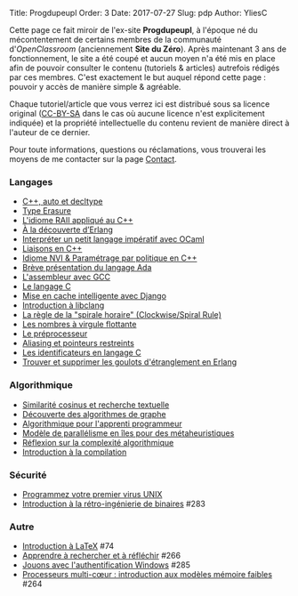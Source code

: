 Title: Progdupeupl
Order: 3
Date: 2017-07-27
Slug: pdp
Author: YliesC

Cette page ce fait miroir de l'ex-site **Progdupeupl**, à l'époque né du mécontentement de certains membres de la communauté d'*OpenClassroom* (anciennement **Site du Zéro**). Après maintenant 3 ans de fonctionnement, le site a été coupé et aucun moyen n'a été mis en place afin de pouvoir consulter le contenu (tutoriels & articles) autrefois rédigés par ces membres.
C'est exactement le but auquel répond cette page : pouvoir y accès de manière simple & agréable.

Chaque tutoriel/article que vous verrez ici est distribué sous sa licence original ([CC-BY-SA](https://creativecommons.org/licenses/by-sa/4.0/deed.fr) dans le cas où aucune licence n'est explicitement indiquée) et la propriété intellectuelle du contenu revient de manière direct à l'auteur de ce dernier.

Pour toute informations, questions ou réclamations, vous trouverai les moyens de me contacter sur la page [Contact](../contact).

### Langages

  * [C++, auto et decltype](content/c-auto-et-decltype)
  * [Type Erasure](content/type-erasure)
  * [L'idiome RAII appliqué au C++](content/lidiome-raii-applique-au-c)
  * [À la découverte d’Erlang](content/a-la-decouverte-derlang)
  * [Interpréter un petit langage impératif avec OCaml](content/interpreter-un-petit-langage-imperatif-avec-ocaml)
  * [Liaisons en C++](content/liaisons-en-c)
  * [Idiome NVI & Paramétrage par politique en C++](content/idiome-nvi-parametrage-par-politique-en-c)
  * [Brève présentation du langage Ada](content/breve-presentation-du-langage-ada)
  * [L'assembleur avec GCC](content/lassembleur-avec-gcc)
  * [Le langage C](content/le-langage-c)
  * [Mise en cache intelligente avec Django](content/mise-en-cache-intelligente-avec-django)
  * [Introduction à libclang](content/introduction-a-libclang)
  * [La règle de la "spirale horaire" (Clockwise/Spiral Rule)](content/la-regle-de-la-spirale-horaire-clockwisespiral-rule)
  * [Les nombres à virgule flottante](content/maitrisez-les-nombres-a-virgule-en-c)
  * [Le préprocesseur](content/le-preprocesseur)
  * [Aliasing et pointeurs restreints](content/aliasing-et-pointeurs-restreints)
  * [Les identificateurs en langage C](content/les-identificateurs-en-langage-c)
  * [Trouver et supprimer les goulots d'étranglement en Erlang](content/trouver-et-supprimer-les-goulots-detranglement-en-erlang)

### Algorithmique

  * [Similarité cosinus et recherche textuelle](content/similarite-cosinus-et-recherche-textuelle)
  * [Découverte des algorithmes de graphe](content/decouverte-des-algorithmes-de-graphe)
  * [Algorithmique pour l'apprenti programmeur](content/algorithmique-pour-lapprenti-programmeur)
  * [Modèle de parallélisme en îles pour des métaheuristiques](content/modele-de-parallelisme-en-iles-pour-des-metaheuristiques)
  * [Réflexion sur la complexité algorithmique](content/reflexion-sur-la-complexite-algorithmique)
  * [Introduction à la compilation](content/introduction-a-la-compilation)

### Sécurité

  * [Programmez votre premier virus UNIX](content/programmez-votre-premier-virus-unix)
  * [Introduction à la rétro-ingénierie de binaires](content/introduction-a-la-retro-ingenierie-de-binaires) #283

### Autre

  * [Introduction à LaTeX](content/introduction-a-latex) #74
  * [Apprendre à rechercher et à réfléchir](content/apprendre-a-rechercher-et-a-reflechir) #266
  * [Jouons avec l'authentification Windows](content/jouons-avec-lauthentification-windows) #285
  * [Processeurs multi-cœur : introduction aux modèles mémoire faibles](content/processeurs-multi-cur-introduction-aux-modeles-memoire-faibles) #264